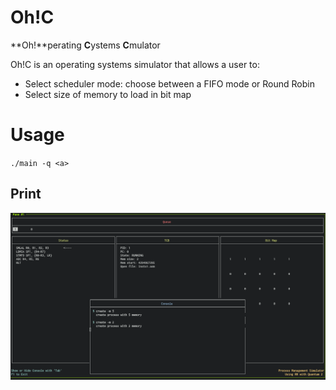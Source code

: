 # Oh!C

**Oh!**perating 
**C**ystems
**C**mulator

Oh!C is an operating systems simulator that allows a user to:

- Select scheduler mode: choose between a FIFO mode or Round Robin
- Select size of memory to load in bit map

# Usage

`./main -q <a>`

## Print

![Simulator running](./sim_so.png) 
